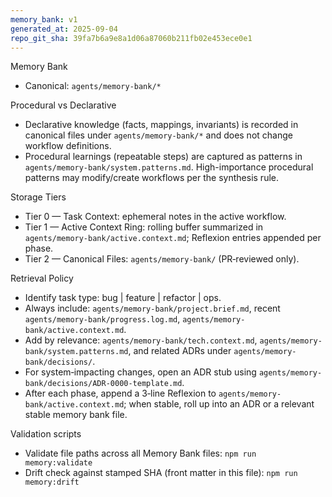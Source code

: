 ```yaml
---
memory_bank: v1
generated_at: 2025-09-04
repo_git_sha: 39fa7b6a9e8a1d06a87060b211fb02e453ece0e1
---
```


Memory Bank

- Canonical: `agents/memory-bank/*`

Procedural vs Declarative
- Declarative knowledge (facts, mappings, invariants) is recorded in canonical files under `agents/memory-bank/*` and does not change workflow definitions.
- Procedural learnings (repeatable steps) are captured as patterns in `agents/memory-bank/system.patterns.md`. High-importance procedural patterns may modify/create workflows per the synthesis rule.

Storage Tiers
- Tier 0 — Task Context: ephemeral notes in the active workflow.
- Tier 1 — Active Context Ring: rolling buffer summarized in `agents/memory-bank/active.context.md`; Reflexion entries appended per phase.
- Tier 2 — Canonical Files: `agents/memory-bank/` (PR‑reviewed only).

Retrieval Policy
- Identify task type: bug | feature | refactor | ops.
- Always include: `agents/memory-bank/project.brief.md`, recent `agents/memory-bank/progress.log.md`, `agents/memory-bank/active.context.md`.
- Add by relevance: `agents/memory-bank/tech.context.md`, `agents/memory-bank/system.patterns.md`, and related ADRs under `agents/memory-bank/decisions/`.
- For system‑impacting changes, open an ADR stub using `agents/memory-bank/decisions/ADR-0000-template.md`.
- After each phase, append a 3‑line Reflexion to `agents/memory-bank/active.context.md`; when stable, roll up into an ADR or a relevant stable memory bank file.

Validation scripts
- Validate file paths across all Memory Bank files: `npm run memory:validate`
- Drift check against stamped SHA (front matter in this file): `npm run memory:drift`
